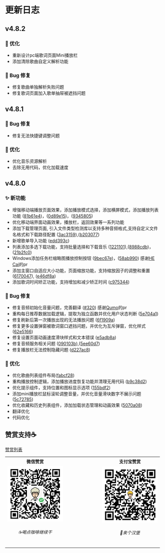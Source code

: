 # 更新日志

## v4.8.2

### 🎨 优化

- 重新设计pc端歌词页面Mini播放栏
- 添加清除歌曲自定义解析功能

### 🐛 Bug 修复

- 修复歌曲单独解析失败问题
- 修复歌词页面加入歌单抽屉被遮挡问题

## v4.8.1

### 🐛 Bug 修复

- 修复无法快捷键调整问题

### 🎨 优化

- 优化音乐资源解析
- 去除无用代码，优化加载速度

## v4.8.0

### ✨ 新功能

- 增强移动端播放页面效果，添加播放模式选择，添加横屏模式，添加播放列表功能 ([81b61e4](https://github.com/algerkong/AlgerMusicPlayer/commit/81b61e4))，([0d89e15](https://github.com/algerkong/AlgerMusicPlayer/commit/0d89e15))，([9345805](https://github.com/algerkong/AlgerMusicPlayer/commit/9345805))
- 优化移动端界面动画效果，播放栏，返回效果等一系列功能
- 添加下载管理页面, 引入文件类型检测库以支持多种音频格式,支持自定义文件名格式和下载路径配置 ([3ac3159](https://github.com/algerkong/AlgerMusicPlayer/commit/3ac3159)),([b203077](https://github.com/algerkong/AlgerMusicPlayer/commit/b203077))
- 新增歌单导入功能 ([edd393c](https://github.com/algerkong/AlgerMusicPlayer/commit/edd393c))
- 列表添加多选下载功能，支持批量选择和下载音乐 ([1221101](https://github.com/algerkong/AlgerMusicPlayer/commit/1221101)),([8988cdb](https://github.com/algerkong/AlgerMusicPlayer/commit/8988cdb))，([21b2fc0](https://github.com/algerkong/AlgerMusicPlayer/commit/21b2fc0))
- Windows添加任务栏缩略图播放控制按钮 ([9bec67e](https://github.com/algerkong/AlgerMusicPlayer/commit/9bec67e))，([58ab990](https://github.com/algerkong/AlgerMusicPlayer/commit/58ab990)) 感谢[HE Cai](https://github.com/hecai84)的pr
- 添加主窗口自适应大小功能，页面缩放功能，支持缩放因子的调整和重置 ([6170047](https://github.com/algerkong/AlgerMusicPlayer/commit/6170047)), ([e46df8a](https://github.com/algerkong/AlgerMusicPlayer/commit/e46df8a))
- 添加歌词时间矫正功能，支持增加和减少矫正时间 ([c975344](https://github.com/algerkong/AlgerMusicPlayer/commit/c975344))

### 🐛 Bug 修复

- 修复音频初始化音量问题，完善翻译 ([#320](https://github.com/algerkong/AlgerMusicPlayer/pull/320)) 感谢[Qumo](https://github.com/Hellodwadawd12312312)的pr
- 重构每日推荐数据加载逻辑，提取为独立函数并优化用户状态判断 ([5e704a1](https://github.com/algerkong/AlgerMusicPlayer/commit/5e704a1))
- 修复刷新后第一次播放出现的无法播放问题 ([6f1909a](https://github.com/algerkong/AlgerMusicPlayer/commit/6f1909a))
- 修复更多设置弹窗被歌词窗口遮挡问题，并优化为互斥弹窗，优化样式 ([62e5166](https://github.com/algerkong/AlgerMusicPlayer/commit/62e5166))
- 修复设置页面动画速度滑块样式和文本错误 ([e5adb8a](https://github.com/algerkong/AlgerMusicPlayer/commit/e5adb8a))
- 修复音频服务相关问题 ([090103b](https://github.com/algerkong/AlgerMusicPlayer/commit/090103b)),([5ee60d7](https://github.com/algerkong/AlgerMusicPlayer/commit/5ee60d7))
- 修复播放栏无法控制隐藏问题 ([d227ac8](https://github.com/algerkong/AlgerMusicPlayer/commit/d227ac8))

### 🎨 优化

- 优化歌曲列表组件布局([fabcf28](https://github.com/algerkong/AlgerMusicPlayer/commit/fabcf28))
- 重构播放控制逻辑，添加播放进度恢复功能并清理无用代码 ([b9c38d2](https://github.com/algerkong/AlgerMusicPlayer/commit/b9c38d2))
- 优化提示组件，支持位置和图标显示选项 ([155bdf2](https://github.com/algerkong/AlgerMusicPlayer/commit/155bdf2))
- 添加mini播放栏鼠标滚轮调整音量，并优化音量滑块数字不展示问题 ([5c72785](https://github.com/algerkong/AlgerMusicPlayer/commit/5c72785))
- 优化收藏和历史列表组件，添加加载状态管理和动画效果 ([5070a08](https://github.com/algerkong/AlgerMusicPlayer/commit/5070a08))
- 翻译优化
- 代码优化

## 赞赏支持☕️

[赞赏列表](http://donate.alger.fun/)

<table>
  <tr>
    <th style="text-align:center">微信赞赏</th>
    <th style="width:100px"></th>
    <th style="text-align:center">支付宝赞赏</th>
  </tr>
  <tr>
    <td align="center">
      <img src="https://github.com/algerkong/algerkong/blob/main/wechat.jpg?raw=true" alt="WeChat QRcode" width="200"><br>
      <h6>☕️喝点咖啡继续干</h6>
    </td>
    <td></td>
    <td align="center">
      <img src="https://github.com/algerkong/algerkong/blob/main/alipay.jpg?raw=true" alt="Alipay QRcode" width="200"><br>
      <h6>🍔来个汉堡</h6>
    </td>
  </tr>
</table>

